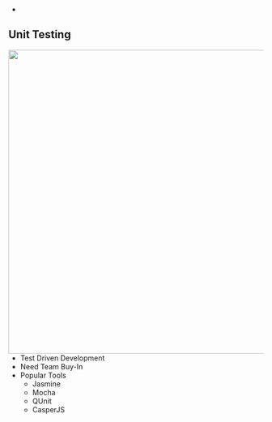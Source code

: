 <aside class="note">
    <section>
        <ul>
            <li></li>
        </ul>
    </section>
</aside>

<hgroup>
    <h2>Unit Testing</h2>
</hgroup>
<article class="">
    <img src="images/test.png" alt="" style="float:right;width:600px;">
    <ul class="build fade">
        <li>Test Driven Development</li>
        <li>Need Team Buy-In</li>
        <li>Popular Tools
            <ul>
                <li>Jasmine</li>
                <li>Mocha</li>
                <li>QUnit</li>
                <li>CasperJS</li>
            </ul>
        </li>
    </ul>
</article>
